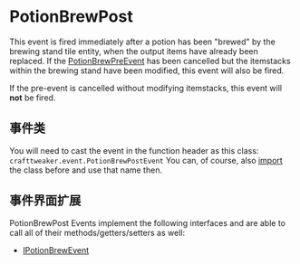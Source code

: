 # PotionBrewPost

This event is fired immediately after a potion has been "brewed" by the brewing stand tile entity, when the output items have already been replaced. If the [PotionBrewPreEvent](/Vanilla/Events/Events/PotionBrewPre/) has been cancelled but the itemstacks within the brewing stand have been modified, this event will also be fired.

If the pre-event is cancelled without modifying itemstacks, this event will **not** be fired.

## 事件类
You will need to cast the event in the function header as this class:  
`crafttweaker.event.PotionBrewPostEvent` You can, of course, also [import](/AdvancedFunctions/Import/) the class before and use that name then.

## 事件界面扩展
PotionBrewPost Events implement the following interfaces and are able to call all of their methods/getters/setters as well:

- [IPotionBrewEvent](/Vanilla/Events/Events/IPotionBrewEvent/)
